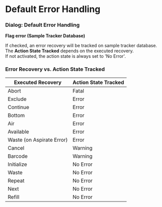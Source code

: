 # Default Error Handling

### Dialog: Default Error Handling

&#x20;

**Flag error (Sample Tracker Database)**

If checked, an error recovery will be tracked on sample tracker database. The **Action State Tracked** depends on the executed recovery.\
If not activated, the action state is always set to 'No Error'.

&#x20;

### Error Recovery vs. Action State Tracked

| **Executed Recovery**     | **Action State Tracked** |
| ------------------------- | ------------------------ |
| Abort                     | Fatal                    |
| Exclude                   | Error                    |
| Continue                  | Error                    |
| Bottom                    | Error                    |
| Air                       | Error                    |
| Available                 | Error                    |
| Waste (on Aspirate Error) | Error                    |
| Cancel                    | Warning                  |
| Barcode                   | Warning                  |
| Initialize                | No Error                 |
| Waste                     | No Error                 |
| Repeat                    | No Error                 |
| Next                      | No Error                 |
| Refill                    | No Error                 |

&#x20;
